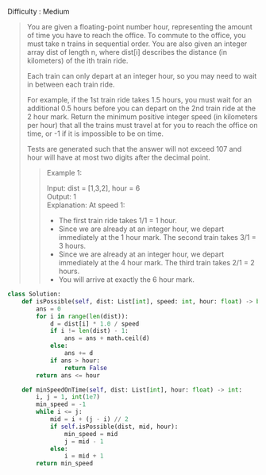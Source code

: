 Difficulty : Medium 

>You are given a floating-point number hour, representing the amount of time you have to reach the office. To commute to the office, you must take n trains in sequential order. You are also given an integer array dist of length n, where dist[i] describes the distance (in kilometers) of the ith train ride.
>
>Each train can only depart at an integer hour, so you may need to wait in between each train ride.
>
>For example, if the 1st train ride takes 1.5 hours, you must wait for an additional 0.5 hours before you can depart on the 2nd train ride at the 2 hour mark.
>Return the minimum positive integer speed (in kilometers per hour) that all the trains must travel at for you to reach the office on time, or -1 if it is impossible to be on time.
>
>Tests are generated such that the answer will not exceed 107 and hour will have at most two digits after the decimal point.
>
>>Example 1:  
>>
>>Input: dist = [1,3,2], hour = 6  
>>Output: 1  
>>Explanation: At speed 1:  
>>- The first train ride takes 1/1 = 1 hour.  
>>- Since we are already at an integer hour, we depart immediately at the 1 hour mark. The second train takes 3/1 = 3 hours.  
>>- Since we are already at an integer hour, we depart immediately at the 4 hour mark. The third train takes 2/1 = 2 hours.  
>>- You will arrive at exactly the 6 hour mark.

```python
class Solution:
    def isPossible(self, dist: List[int], speed: int, hour: float) -> bool:
        ans = 0
        for i in range(len(dist)):
            d = dist[i] * 1.0 / speed
            if i != len(dist) - 1:
                ans = ans + math.ceil(d)
            else:
                ans += d
            if ans > hour:
                return False
        return ans <= hour

    def minSpeedOnTime(self, dist: List[int], hour: float) -> int:
        i, j = 1, int(1e7)
        min_speed = -1
        while i <= j:
            mid = i + (j - i) // 2
            if self.isPossible(dist, mid, hour):
                min_speed = mid
                j = mid - 1
            else:
                i = mid + 1
        return min_speed
```
